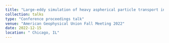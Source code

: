 ```yaml
---
title: "Large-eddy simulation of heavy aspherical particle transport in the atmospheric boundary layer"
collection: talks
type: "Conference proceedings talk"
venue: "American Geophysical Union Fall Meeting 2022"
date: 2022-12-15
location: " Chicago, IL"
---
```

